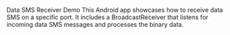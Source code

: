 Data SMS Receiver Demo
This Android app showcases how to receive data SMS on a specific port. It includes a BroadcastReceiver that listens for incoming data SMS messages and processes the binary data.

